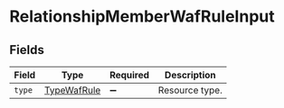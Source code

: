 # RelationshipMemberWafRuleInput


## Fields

| Field                                             | Type                                              | Required                                          | Description                                       |
| ------------------------------------------------- | ------------------------------------------------- | ------------------------------------------------- | ------------------------------------------------- |
| `type`                                            | [TypeWafRule](../../models/shared/typewafrule.md) | :heavy_minus_sign:                                | Resource type.                                    |